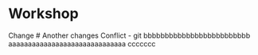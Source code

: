# Workshop
Change #
Another changes
Conflict - git
bbbbbbbbbbbbbbbbbbbbbbbbb
aaaaaaaaaaaaaaaaaaaaaaaaaaaaaa
ccccccc
